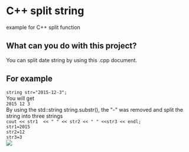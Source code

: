 # C++ split string
example for C++ split function

## What can you do with this project?
You can split date string by using this .cpp document.

## For example
```string str="2015-12-3";```  
You will get  
```2015 12 3```  
By using the std::string string.substr(), the "-" was removed and split the string into three strings  
```cout << str1  << " " << str2 << " " <<str3 << endl;```  
```str1=2015```  
```str2=12```  
```str3=3```  
<img src=https://github.com/JizhouSD/Cplusplus_split_string/blob/main/vscode.jpg >
